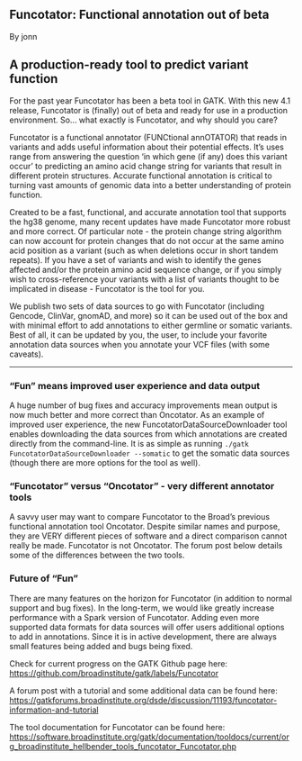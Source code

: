 ## Funcotator: Functional annotation out of beta

By jonn

<h2>A production-ready tool to predict variant function</h2>

<p>For the past year Funcotator has been a beta tool in GATK. With this new 4.1 release, Funcotator is (finally) out of beta and ready for use in a production environment. So... what exactly is Funcotator, and why should you care?</p>

<p>Funcotator is a functional annotator (FUNCtional annOTATOR) that reads in variants and adds useful information about their potential effects. It’s uses range from answering the question ‘in which gene (if any) does this variant occur’ to predicting an amino acid change string for variants that result in different protein structures. Accurate functional annotation is critical to turning vast amounts of genomic data into a better understanding of protein function.</p>

<p>Created to be a fast, functional, and accurate annotation tool that supports the hg38 genome, many recent updates have made Funcotator more robust and more correct. Of particular note -  the protein change string algorithm can now account for protein changes that do not occur at the same amino acid position as a variant (such as when deletions occur in short tandem repeats). If you have a set of variants and wish to identify the genes affected and/or the protein amino acid sequence change, or if you simply wish to cross-reference your variants with a list of variants thought to be implicated in disease - Funcotator is the tool for you.</p>

<p>We publish two sets of data sources to go with Funcotator (including Gencode, ClinVar, gnomAD, and more) so it can be used out of the box and with minimal effort to add annotations to either germline or somatic variants. Best of all, it can be updated by you, the user, to include your favorite annotation data sources when you annotate your VCF files (with some caveats).</p>

<hr></hr><h3>“Fun” means improved user experience and data output</h3>

<p>A huge number of bug fixes and accuracy improvements mean output is now much better and more correct than Oncotator. As an example of improved user experience, the new FuncotatorDataSourceDownloader tool enables downloading the data sources from which annotations are created directly from the command-line. It is as simple as running <code class="code codeInline" spellcheck="false">./gatk FuncotatorDataSourceDownloader --somatic</code> to get the somatic data sources (though there are more options for the tool as well).</p>

<h3>“Funcotator” versus “Oncotator” - very different annotator tools</h3>

<p>A savvy user may want to compare Funcotator to the Broad’s previous functional annotation tool Oncotator. Despite similar names and purpose, they are VERY different pieces of software and a direct comparison cannot really be made. Funcotator is not Oncotator. The forum post below details some of the differences between the two tools.</p>

<h3>Future of “Fun”</h3>

<p>There are many features on the horizon for Funcotator (in addition to normal support and bug fixes). In the long-term, we would like greatly increase performance with a Spark version of Funcotator. Adding even more supported data formats for data sources will offer users additional options to add in annotations. Since it is in active development, there are always small features being added and bugs being fixed.</p>

<p>Check for current progress on the GATK Github page here:<br><a href="https://github.com/broadinstitute/gatk/labels/Funcotator" rel="nofollow">https://github.com/broadinstitute/gatk/labels/Funcotator</a></p>

<p>A forum post with a tutorial and some additional data can be found here:<br><a href="https://gatkforums.broadinstitute.org/dsde/discussion/11193/funcotator-information-and-tutorial" rel="nofollow">https://gatkforums.broadinstitute.org/dsde/discussion/11193/funcotator-information-and-tutorial</a></p>

<p>The tool documentation for Funcotator can be found here:<br><a href="https://software.broadinstitute.org/gatk/documentation/tooldocs/current/org_broadinstitute_hellbender_tools_funcotator_Funcotator.php" rel="nofollow">https://software.broadinstitute.org/gatk/documentation/tooldocs/current/org_broadinstitute_hellbender_tools_funcotator_Funcotator.php</a></p>
